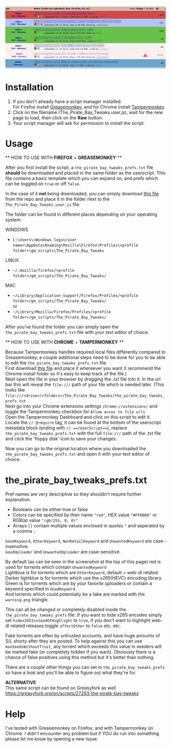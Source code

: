 ![screenshot](usage_screenshot.png)

# Installation

1. If you don't already have a script manager installed:   
For Firefox install [Greasemonkey](https://addons.mozilla.org/firefox/addon/greasemonkey/), and for Chrome install [Tampermonkey](https://chrome.google.com/webstore/detail/tampermonkey/dhdgffkkebhmkfjojejmpbldmpobfkfo). 
2. Click on the filename (The_Pirate_Bay_Tweaks.user.js), wait for the new page to load, then click on the **Raw** button.
3. Your script manager will ask for permission to install the script.


# Usage

** HOW TO USE WITH **FIREFOX** + **GREASEMONKEY** **

After you first install the script, a `the_pirate_bay_tweaks_prefs.txt` file **should** be downloaded and placed in the same folder as the userscript. This file contains a basic template which you can expand on, and prefs which can be toggled on `true` or off `false`.  

In the case of it **not** being downloaded, you can simply download [this file](https://raw.githubusercontent.com/LeLobster/userscripts/master/The_Pirate_Bay_Tweaks/the_pirate_bay_tweaks_prefs.txt) from the repo and place it in the folder next to the `The_Pirate_Bay_Tweaks.user.js` file.  

The folder can be found in different places depending on your operating system.  

WINDOWS  
* `C:\Users\<Windows login/user name>\AppData\Roaming\Mozilla\Firefox\Profiles\<profile folder>\gm_scripts\The_Pirate_Bay_Tweaks`  

LINUX  
* `~/.mozilla/firefox/<profile folder>/gm_scripts/The_Pirate_Bay_Tweaks/`  

MAC  
* `~/Library/Application Support/Firefox/Profiles/<profile folder>/gm_scripts/The_Pirate_Bay_Tweaks/`  
or
* `~/Library/Mozilla/Firefox/Profiles/<profile folder>/gm_scripts/The_Pirate_Bay_Tweaks/`

After you've found the folder you can simply open the `the_pirate_bay_tweaks_prefs.txt` file with your text editor of choice.


** HOW TO USE WITH **CHROME** + **TAMPERMONKEY** **

Because Tampermonkey handles required local files differently compared to Greasemonkey, a couple additional steps need to be done for you to be able to edit the `the_pirate_bay_tweaks_prefs.txt` file.  
First download [this file](https://raw.githubusercontent.com/LeLobster/userscripts/master/The_Pirate_Bay_Tweaks/the_pirate_bay_tweaks_prefs.txt) and place it whereever you want (I recommend the Chrome install folder so it's easy to keep track of the file.)   
Next open the file in your browser by dragging the .txt file into it. In the url bar this will reveal the `file:///` path of your file which is needed later. (This looks like `file:///<drive>/<folders>/The_Pirate_Bay_Tweaks/the_pirate_bay_tweaks_prefs.txt`  
Next go into your Chrome extensions settings `chrome://extensions/` and toggle the Tampermonkey checkbox for `Allow acces to file urls`   
Open the Tampermonkey Dashboard and click on this script to edit it.  
Locate the `// @require` tag, it can be found at the bottom of the userscript metadata block (ending with `// ==/UserScript==`), 
replace `the_pirate_bay_tweaks_prefs.txt` with the full `file:///` path of the .txt file and click the 'floppy disk' icon to save your changes.  

Now you can go to the original location where you downloaded the `the_pirate_bay_tweaks_prefs.txt` and open it with your text editor of choice.

# the_pirate_bay_tweaks_prefs.txt

Pref names are very descriptive so they shouldn't require further explanation.
* Booleans can be either true or false
* Colors can be specified by their name `"red"`, HEX value `"#FF0000"` or RGB(a) value `"rgb(255, 0, 0)"`
* Arrays `[]` contain multiple values enclosed in quotes `"` and seperated by a comma `, `

`GoodKeyword`, `OtherKeyword`, `NonRetailKeyword` and `UnwantedKeyword` are case-insensitive.  
`GoodUploader` and `UnwantedUploader` are case-sensitive.

By default (as can be seen in the screenshot at the top of this page) red is used for torrents which contain `UnwantedKeyword`  
Lightblue is for torrents which are `OtherKeyword`, default = web-dl related.  
Darker lightblue is for torrents which use the x265(HEVC) encoding library.  
Green is for torrents which are by your favorite uploaders or contain a keyword specified in `GoodKeyword`.  
And torrents which could potentially be a fake are marked with the `warning.png` triangle.  

This can all be changed or completely disabled inside the `the_pirate_bay_tweaks_prefs` file. If you want to hide x265 encodes simply set `hidex265InsteadOfHighlight` to `true`, if you don't want to highlight web-dl related releases toggle `affectOther` to `false` etc. etc.

Fake torrents are often by untrusted accounts, and have huge amounts of S/L shorty after they are posted. To help against this you can use `maxSeedsWithoutTrust`, any torrent which exceeds this value in seeders will be marked fake (or completely hidden if you want). Obviously there is a chance of false positives using this method but it's better than nothing.

There are a couple other things you can set in `the_pirate_bay_tweaks_prefs` so have a look and you'll be able to figure out what they're for.

**ALTERNATIVE**  
This same script can be found on Greasyfork as well  
https://greasyfork.org/en/scripts/27293-the-pirate-bay-tweaks

# Help

I've tested with Greasemonkey on Firefox, and with Tampermonkey on Chrome. I didn't encounter any problem but if YOU do run into something please let me know by opening a new Issue.
